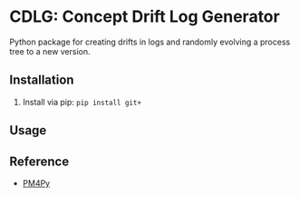 CDLG: Concept Drift Log Generator
====
Python package for creating drifts in logs and randomly evolving a process tree to a new version.


Installation
---
1. Install via pip: <code>pip install git+</code>


Usage
---


Reference
---
* [PM4Py](https://pm4py.fit.fraunhofer.de)


 
